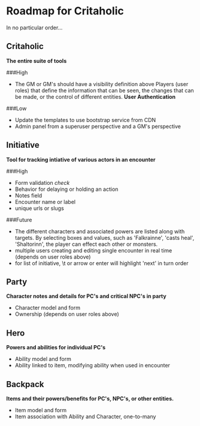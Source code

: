 # Roadmap for Critaholic
In no particular order...

## Critaholic
**The entire suite of tools**

###High
* The GM or GM's should have a visibility definition above Players (user roles) that define the information that can be 
    seen, the changes that can be made, or the control of different entities. **User Authentication**
    
###Low
* Update the templates to use bootstrap service from CDN
* Admin panel from a superuser perspective and a GM's perspective

## Initiative
**Tool for tracking intiative of various actors in an encounter**

###High
* Form validation *check*
* Behavior for delaying or holding an action
* Notes field
* Encounter name or label
* unique urls or slugs

###Future
* The different characters and associated powers are listed along with targets. By selecting boxes and values, such as 
    'Falkrainne', 'casts heal', 'Shaltorinn', the player can effect each other or monsters.
* multiple users creating and editing single encounter in real time (depends on user roles above)
* for list of initiative, \t or arrow or enter will highlight 'next' in turn order

## Party
**Character notes and details for PC's and critical NPC's in party**

* Character model and form
* Ownership (depends on user roles above)

## Hero
**Powers and abilities for individual PC's**

* Ability model and form
* Ability linked to item, modifying ability when used in encounter

## Backpack
**Items and their powers/benefits for PC's, NPC's, or other entities.**

* Item model and form
* Item association with Ability and Character, one-to-many
